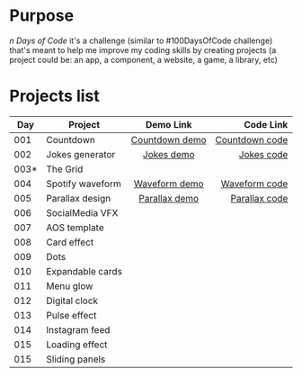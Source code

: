 # Purpose

_n Days of Code_ it's a challenge (similar to #100DaysOfCode challenge) that's meant to help me improve my coding skills by creating projects (a project could be: an app, a component, a website, a game, a library, etc)

# Projects list

| Day   | Project          |    Demo Link     |        Code Link |
| ----- | ---------------- | :--------------: | ---------------: |
| 001   | Countdown        | [Countdown demo] | [Countdown code] |
| 002   | Jokes generator  |   [Jokes demo]   |     [Jokes code] |
| 003\* | The Grid         |                  |                  |
| 004   | Spotify waveform | [Waveform demo]  |  [Waveform code] |
| 005   | Parallax design  | [Parallax demo]  |  [Parallax code] |
| 006   | SocialMedia VFX  |                  |                  |
| 007   | AOS template     |                  |                  |
| 008   | Card effect      |                  |                  |
| 009   | Dots             |                  |                  |
| 010   | Expandable cards |                  |                  |
| 011   | Menu glow        |                  |                  |
| 012   | Digital clock    |                  |                  |
| 013   | Pulse effect     |                  |                  |
| 014   | Instagram feed   |                  |                  |
| 015   | Loading effect   |                  |                  |
| 015   | Sliding panels   |                  |                  |

[countdown demo]: https://trstefan.github.io/ndaysofcode/Countdown/index.html
[countdown code]: https://github.com/trstefan/ndaysofcode/tree/master/Countdown
[jokes demo]: https://trstefan.github.io/ndaysofcode/Jokes%20Generator/index.html
[jokes code]: https://github.com/trstefan/ndaysofcode/tree/master/Jokes%20Generator
[waveform demo]: https://trstefan.github.io/ndaysofcode/Spotify%20waveform/index.html
[waveform code]: https://github.com/trstefan/ndaysofcode/tree/master/Spotify%20waveform
[parallax demo]: https://trstefan.github.io/ndaysofcode/Parallax%20design/index.html
[parallax code]: https://github.com/trstefan/ndaysofcode/tree/master/Parallax%20design
